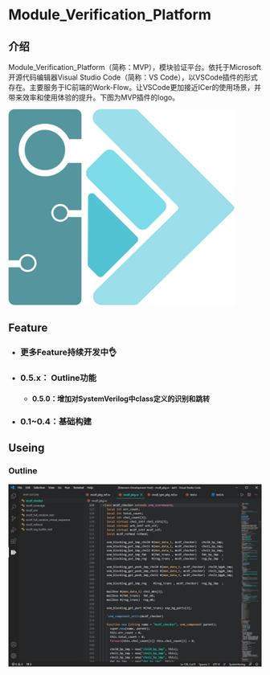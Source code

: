# Module_Verification_Platform

## 介绍
​	Module_Verification_Platform（简称：MVP），模块验证平台。依托于Microsoft开源代码编辑器Visual Studio Code（简称：VS Code），以VSCode插件的形式存在。主要服务于IC前端的Work-Flow。让VSCode更加接近ICer的使用场景，并带来效率和使用体验的提升。下图为MVP插件的logo。

<img src="md_src/logo/mvp_logo.png" width="450" /> 

## Feature

- ### 更多Feature持续开发中👌

- ### 0.5.x： Outline功能

  - #### 0.5.0：增加对SystemVerilog中class定义的识别和跳转

- ### 0.1~0.4：基础构建

## Useing

### Outline

<img src="md_src/outline/outline_class.gif"/> 